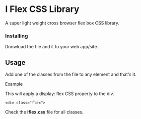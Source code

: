 # I Flex CSS Library

A super light weight cross browser flex box CSS library.

### Installing

Donwload the file and it to your web app/site.

## Usage

Add one of the classes from the file to any element and that's it.

Example

This will apply a display: flex CSS property to the div.
```
<div class="flex">
```
Check the <strong>iflex.css</strong> file for all classes.
